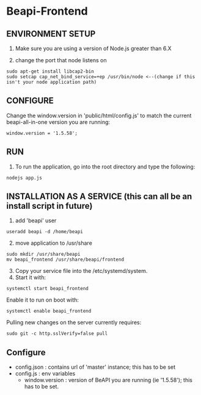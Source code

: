 # Beapi-Frontend

## ENVIRONMENT SETUP
1. Make sure you are using a version of Node.js greater than 6.X

2. change the port that node listens on
```
sudo apt-get install libcap2-bin
sudo setcap cap_net_bind_service=+ep /usr/bin/node <--(change if this isn't your node application path)
```

## CONFIGURE
Change the window.version in 'public/html/config.js' to match the current beapi-all-in-one version you are running:
```
window.version = '1.5.58';
```

## RUN
1. To run the application, go into the root directory and type the following:
```
nodejs app.js
```

## INSTALLATION AS A SERVICE (this can all be an install script in future)
1. add 'beapi' user
```
useradd beapi -d /home/beapi
```
2. move application to /usr/share
```
sudo mkdir /usr/share/beapi
mv beapi_frontend /usr/share/beapi/frontend
```
3. Copy your service file into the /etc/systemd/system.
4. Start it with:
```
systemctl start beapi_frontend
```
Enable it to run on boot with:
```
systemctl enable beapi_frontend
```

Pulling new changes on the server currently requires:
```
sudo git -c http.sslVerify=false pull
```

## Configure
- config.json : contains url of 'master' instance; this has to be set
- config.js : env variables
  - window.version : version of BeAPI you are running (ie '1.5.58'); this has to be set.
  
